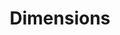 ---
bigquery: https://console.cloud.google.com/bigquery?p=covid-19-dimensions-ai&page=table&d=data&t=publications
contributors: Digital Science, https://www.digital-science.com/
cost: Free for personal, non-commercial use.
description: Dimensions contains more than 100 million publications, ranging from
  articles published in scholarly journals, books and book chapters, to preprints
  and conference proceedings. All publications are contextualized with linked data
  sets, funding, publications, patents, clinical trials, and policy documents. You
  can also view associated categories, funders, institutions, and researcher profiles.
documentation: https://docs.dimensions.ai/bigquery/index.html
last_edit: Mon, 04 Apr 2022 19:04:00 GMT
location: https://www.dimensions.ai/products/free/
maintained_by: Digital Science, https://www.digital-science.com/
schema_fields: '[''funding_nzd'', ''isbn'', ''associated_publication_id'', ''category_hrcs_hc'',
  ''research_org_state_names'', ''research_org_cities'', ''year'', ''original_title'',
  ''foa_number'', ''repository_url'', ''cpc'', ''volume'', ''funding_cny'', ''description'',
  ''book_title'', ''category_hra'', ''category_hrcs_rac'', ''organisation_details'',
  ''email_address'', ''jurisdiction'', ''doi'', ''funding_chf'', ''family_id'', ''research_org_country_names'',
  ''id'', ''pmid'', ''arxiv_id'', ''wikipedia_url'', ''funder_countries'', ''linkout'',
  ''active_years'', ''priority_year'', ''interventions'', ''title'', ''links'', ''altmetrics'',
  ''proceedings_title'', ''reference_ids'', ''date_inserted'', ''investigators'',
  ''publication_ids'', ''end_year'', ''cited_by_ids'', ''editors'', ''funding_usd'',
  ''research_orgs'', ''repository_id'', ''funding_aud'', ''category_icrp_ct'', ''associated_publication_pmid'',
  ''resulting_publication_ids'', ''date_print'', ''funder_org_acronyms'', ''abstract'',
  ''brief_title'', ''current_assignee_orgs'', ''metrics'', ''research_org_city_names'',
  ''filing_status'', ''current_assignee'', ''address'', ''source_id'', ''aliases'',
  ''end_date'', ''acronyms'', ''concepts'', ''labels'', ''expiration_year'', ''relationships'',
  ''assignee_orgs'', ''assignee_countries'', ''original_assignee'', ''ipcr'', ''funding_eur'',
  ''mesh_headings'', ''category_uoa'', ''associated_publication_arxiv_id'', ''registry'',
  ''granted_year'', ''journal'', ''legal_status'', ''category_for'', ''funding_cad'',
  ''family_members_ids'', ''established'', ''category_bra'', ''publication_year'',
  ''current_assignee_countries'', ''funding_details'', ''date_modified'', ''application_number'',
  ''acknowledgements'', ''category_icrp_cso'', ''acronym'', ''funding_amount'', ''associated_grant_ids'',
  ''issue'', ''open_access_categories_v2'', ''license'', ''embargo_date'', ''clinical_trial_ids'',
  ''types'', ''funder_orgs'', ''subtitles'', ''phase'', ''date'', ''status'', ''expiration_date'',
  ''patent_ids'', ''funding_gbp'', ''kind'', ''funder_org'', ''inventor_names'', ''start_year'',
  ''conditions'', ''funder_org_state_codes'', ''associated_publication_doi'', ''date_online'',
  ''filing_date'', ''original_assignee_countries'', ''eisbn'', ''category_rcdc'',
  ''language'', ''conference'', ''external_ids'', ''name'', ''pmcid'', ''book_series_title'',
  ''citations'', ''type'', ''original_abstract'', ''granted_date'', ''citations_count'',
  ''open_access_categories'', ''category_sdg'', ''citation_string'', ''researcher_ids'',
  ''authors'', ''created_date'', ''pages'', ''grant_number'', ''categories'', ''supporting_grant_ids'',
  ''publisher'', ''repository_name'', ''publication_date'', ''date_imported_gbq'',
  ''funder_org_cities'', ''filing_year'', ''legal_events'', ''funding_currency'',
  ''funder_org_countries'', ''priority_date'', ''gender'', ''resulting_publication_doi'',
  ''mesh_terms'', ''journal_lists'', ''start_date'', ''family_count'', ''funding_jpy'',
  ''original_assignee_orgs'', ''date_normal'', ''research_org_state_codes'', ''parent_id'',
  ''research_org_countries'']'
shortname: dimensions
tags:
- scholarly literature
- patents
- funding
- clinical trials
- academic profiles
terms_of_use: 'Use of both the Dimensions COVID-19 dataset and full Dimensions dataset
  are subject to the Dimensions Terms of use: https://www.dimensions.ai/policies-terms-legal '
title: Dimensions
uuid: dcff88bd-fe6b-4fdb-8159-809bf9d7bc1c
---